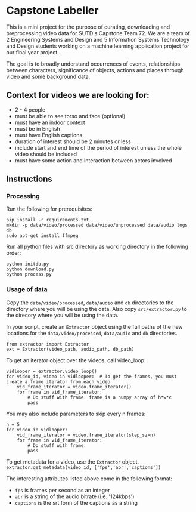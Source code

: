 # Capstone Labeller

This is a mini project for the purpose of curating, downloading and preprocessing video data for
SUTD's Capstone Team 72. We are a team of 2 Engineering Systems and Design and 5 Information
Systems Technology and Design students working on a machine learning application project for our
final year project.

The goal is to broadly understand occurrences of events, relationships between characters,
significance of objects, actions and places through video and some background data.

## Context for videos we are looking for:
- 2 - 4 people
- must be able to see torso and face (optional)
- must have an indoor context
- must be in English
- must have English captions
- duration of interest should be 2 minutes or less
- include start and end time of the period of interest unless the whole video should be included
- must have some action and interaction between actors involved

## Instructions
### Processing

Run the following for prerequisites:
```
pip install -r requirements.txt
mkdir -p data/video/processed data/video/unprocessed data/audio logs db
sudo apt-get install ffmpeg
```

Run all python files with src directory as working directory in the following order:
```
python initdb.py
python download.py
python process.py
```

### Usage of data

Copy the `data/video/processed`, `data/audio` and `db` directories to the directory where you will be using the data. Also copy `src/extractor.py` to the direcory where you will be using the data.

In your script, create an `Extractor` object using the full paths of the new locations for the `data/video/processed`, `data/audio` and `db` directories.

```
from extractor import Extractor
ext = Extractor(video_path, audio_path, db_path)
```

To get an iterator object over the videos, call video_loop:

```
vidlooper = extractor.video_loop()
for video_id, video in vidlooper:  # To get the frames, you must create a frame iterator from each video
    vid_frame_iterator = video.frame_iterator()
    for frame in vid_frame_iterator:
        # Do stuff with frame. frame is a numpy array of h*w*c
        pass
```

You may also include parameters to skip every n frames:
```
n = 5
for video in vidlooper:
    vid_frame_iterator = video.frame_iterator(step_sz=n)
    for frame in vid_frame_iterator:
        # Do stuff with frame.
        pass
```

To get metadata for a video, use the `Extractor` object.
`extractor.get_metadata(video_id, ['fps','abr','captions'])`

The interesting attributes listed above come in the following format:
- `fps` is frames per second as an integer
- `abr` is a string of the audio bitrate (i.e. '124kbps')
- `captions` is the srt form of the captions as a string
